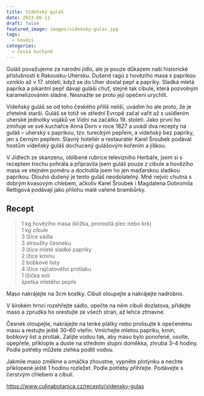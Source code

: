 ```yaml
---
title: Vídeňský guláš
date: 2023-06-11
draft: false
featured_image: images/vidensky-gulas.jpg
tags:
  - hovězí
categories:
  - česká kuchyně
---
```


Guláš považujeme za národní jídlo, ale je pouze důkazem naší historické příslušnosti k Rakousku-Uhersku. Dušené ragú z hovězího masa s paprikou vzniklo až v 17. století, když se do Uher dostal pepř a papriky. Sladká mletá paprika a pikantní pepř dávají guláši chuť, stejně tak cibule, která pozvolným karamelizováním sládne. Nesnažte se proto její opečení urychlit.

Vídeňský guláš se od toho českého příliš neliší, uvádím ho ale proto, že je zřetelně starší. Guláš se totiž ve střední Evropě začal vařit až s usídlením uherské jednotky vojáků ve Vídni na začátku 19. století. Jako první ho zmiňuje ve své kuchařce Anna Dorn v roce 1827 a uvádí dva recepty na guláš – uherský s paprikou, tzv. tureckým pepřem, a vídeňský bez papriky, jen s černým pepřem. Slavný hoteliér a restauratér Karel Šroubek podával hostům vídeňský guláš dochucený gulášovým kořením a jíškou.

V Jídlech ze skanzenu, oblíbené rubrice televizního Herbáře, jsem si s receptem trochu pohrála a připravila jsem guláš pouze z cibule a hovězího masa ve stejném poměru a dochutila jsem ho jen maďarskou sladkou paprikou. Dlouho dušený je tento guláš neodolatelný. Mně nejvíc chutná s dobrým kvasovým chlebem, ačkoliv Karel Šroubek i Magdalena Dobromila Rettigová podávají jako přílohu malé vařené brambůrky.

## Recept

> 1 kg hovězího masa (kližka, prorostlá plec nebo krk)  
> 1 kg cibule  
> 3 lžíce sádla  
> 3 stroužky česneku   
> 3 lžíce mleté sladké papriky  
> 2 lžíce kmínu  
> 2 bobkové listy  
> 4 lžíce rajčatového protlaku  
> 1 lžička soli  
> špetka mletého pepře  

Maso nakrájejte na 3cm kostky. Cibuli oloupejte a nakrájejte nadrobno.

V širokém hrnci rozehřejte sádlo, opečte na něm cibuli dozlatova,
přidejte maso a zprudka ho orestujte ze všech stran, až lehce ztmavne.

Česnek oloupejte, nakrájejte na tenké plátky nebo prolisujte k
opečenému masu a restujte ještě 30–60 vteřin. Vmíchejte mletou
papriku, kmín, bobkový list a protlak. Zalijte vodou tak, aby maso
bylo ponořené, osolte, opepřete, přiklopte a duste na středním stupni
doměkka, zhruba 3–4 hodiny. Podle potřeby můžete zlehka podlít vodou.

Jakmile maso změkne a omáčka zhoustne, vypněte plotýnku a nechte
přiklopené ještě 1 hodinu rozležet. Podle potřeby přihřejte. Podávejte
s čerstvým chlebem a cibulí.


https://www.culinabotanica.cz/recepty/vidensky-gulas
